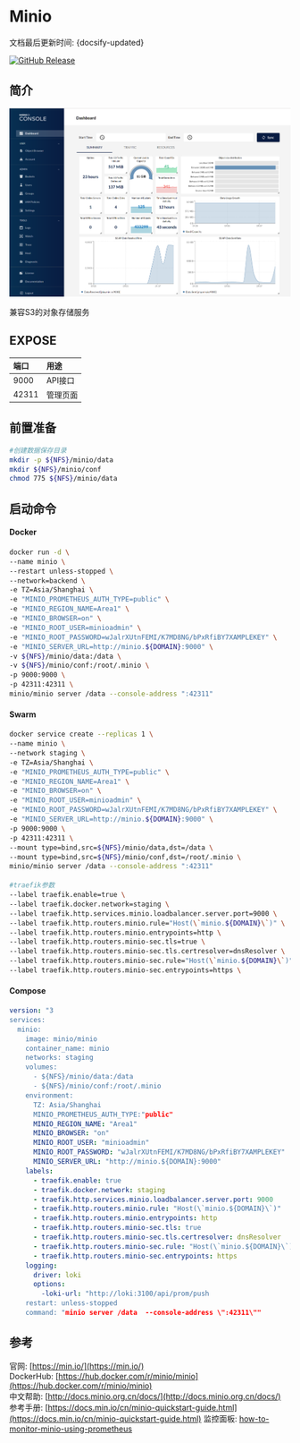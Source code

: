 # Minio

文档最后更新时间: {docsify-updated}

[![GitHub Release](https://img.shields.io/github/release/minio/minio.svg)](https://github.com/minio/minio/releases/latest)

## 简介

![](../../images/minio-console-dashboard1.png)

兼容S3的对象存储服务

## EXPOSE

| 端口 | 用途 |
| :--- | :--- |
| 9000 | API接口 |
| 42311 | 管理页面 |



## 前置准备

```bash
#创建数据保存目录
mkdir -p ${NFS}/minio/data
mkdir ${NFS}/minio/conf
chmod 775 ${NFS}/minio/data
```

## 启动命令

<!-- tabs:start -->
#### **Docker**
```bash
docker run -d \
--name minio \
--restart unless-stopped \
--network=backend \
-e TZ=Asia/Shanghai \
-e "MINIO_PROMETHEUS_AUTH_TYPE=public" \
-e "MINIO_REGION_NAME=Area1" \
-e "MINIO_BROWSER=on" \
-e "MINIO_ROOT_USER=minioadmin" \
-e "MINIO_ROOT_PASSWORD=wJalrXUtnFEMI/K7MD8NG/bPxRfiBY7XAMPLEKEY" \
-e "MINIO_SERVER_URL=http://minio.${DOMAIN}:9000" \
-v ${NFS}/minio/data:/data \
-v ${NFS}/minio/conf:/root/.minio \
-p 9000:9000 \
-p 42311:42311 \
minio/minio server /data --console-address ":42311"
```


#### **Swarm**
```bash
docker service create --replicas 1 \
--name minio \
--network staging \
-e TZ=Asia/Shanghai \
-e "MINIO_PROMETHEUS_AUTH_TYPE=public" \
-e "MINIO_REGION_NAME=Area1" \
-e "MINIO_BROWSER=on" \
-e "MINIO_ROOT_USER=minioadmin" \
-e "MINIO_ROOT_PASSWORD=wJalrXUtnFEMI/K7MD8NG/bPxRfiBY7XAMPLEKEY" \
-e "MINIO_SERVER_URL=http://minio.${DOMAIN}:9000" \
-p 9000:9000 \
-p 42311:42311 \
--mount type=bind,src=${NFS}/minio/data,dst=/data \
--mount type=bind,src=${NFS}/minio/conf,dst=/root/.minio \
minio/minio server /data --console-address ":42311"

#traefik参数
--label traefik.enable=true \
--label traefik.docker.network=staging \
--label traefik.http.services.minio.loadbalancer.server.port=9000 \
--label traefik.http.routers.minio.rule="Host(\`minio.${DOMAIN}\`)" \
--label traefik.http.routers.minio.entrypoints=http \
--label traefik.http.routers.minio-sec.tls=true \
--label traefik.http.routers.minio-sec.tls.certresolver=dnsResolver \
--label traefik.http.routers.minio-sec.rule="Host(\`minio.${DOMAIN}\`)" \
--label traefik.http.routers.minio-sec.entrypoints=https \
```

#### **Compose**

```yaml
version: "3
services:
  minio:
    image: minio/minio
    container_name: minio
    networks: staging
    volumes:
      - ${NFS}/minio/data:/data
      - ${NFS}/minio/conf:/root/.minio
    environment:
      TZ: Asia/Shanghai
      MINIO_PROMETHEUS_AUTH_TYPE:"public"
      MINIO_REGION_NAME: "Area1"
      MINIO_BROWSER: "on"
      MINIO_ROOT_USER: "minioadmin"
      MINIO_ROOT_PASSWORD: "wJalrXUtnFEMI/K7MD8NG/bPxRfiBY7XAMPLEKEY"
      MINIO_SERVER_URL: "http://minio.${DOMAIN}:9000"
    labels: 
      - traefik.enable: true
      - traefik.docker.network: staging
      - traefik.http.services.minio.loadbalancer.server.port: 9000
      - traefik.http.routers.minio.rule: "Host(\`minio.${DOMAIN}\`)"
      - traefik.http.routers.minio.entrypoints: http
      - traefik.http.routers.minio-sec.tls: true
      - traefik.http.routers.minio-sec.tls.certresolver: dnsResolver
      - traefik.http.routers.minio-sec.rule: "Host(\`minio.${DOMAIN}\`)"
      - traefik.http.routers.minio-sec.entrypoints: https
    logging: 
      driver: loki
      options: 
        -loki-url: "http://loki:3100/api/prom/push
    restart: unless-stopped
    command: "minio server /data  --console-address \":42311\""
```
<!-- tabs:end -->



## 参考

官网: [https://min.io/](https://min.io/)  
DockerHub: [https://hub.docker.com/r/minio/minio](https://hub.docker.com/r/minio/minio)  
中文帮助: [http://docs.minio.org.cn/docs/](http://docs.minio.org.cn/docs/)  
参考手册: [https://docs.min.io/cn/minio-quickstart-guide.html](https://docs.min.io/cn/minio-quickstart-guide.html)
监控面板: [how-to-monitor-minio-using-prometheus](http://docs.minio.org.cn/docs/master/how-to-monitor-minio-using-prometheus)

